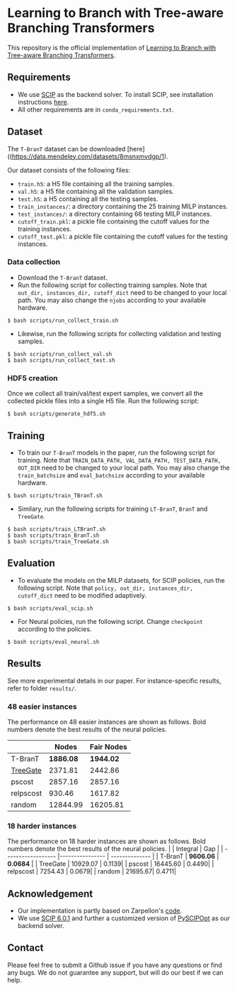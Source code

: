# Learning to Branch with Tree-aware Branching Transformers
This repository is the official implementation of [Learning to Branch with Tree-aware Branching Transformers]().
## Requirements
- We use [SCIP]((https://scip.zib.de/index.php#download)) as the backend solver. To install SCIP, see installation instructions [here](SCIP_INSTALL.md). 
- All other requirements are in `conda_requirements.txt`.
## Dataset
The `T-BranT` dataset can be downloaded [here]((https://data.mendeley.com/datasets/8msnxmvdgp/1).

Our dataset consists of the following files:
- `train.h5`: a H5 file containing all the training samples.
- `val.h5`: a H5 file containing all the validation samples.
- `test.h5`: a H5 containing all the testing samples.
- `train_instances/`: a directory containing the 25 training MILP instances.
- `test_instances/`: a directory containing 66 testing MILP instances.
- `cutoff_train.pkl`: a pickle file containing the cutoff values for the training instances.
- `cutoff_test.pkl`: a pickle file containing the cutoff values for the testing instances.

### Data collection
- Download the `T-BranT` dataset. 
- Run the following script for collecting training samples. Note that `out_dir, instances_dir, cutoff_dict` need to be changed to your local path. You may also change the `njobs` according to your available hardware.
```
$ bash scripts/run_collect_train.sh
```
- Likewise, run the following scripts for collecting validation and testing samples.
```
$ bash scripts/run_collect_val.sh
$ bash scripts/run_collect_test.sh
```
### HDF5 creation
Once we collect all train/val/test expert samples, we convert all the collected pickle files into a single H5 file. Run the following script:
```convert_to_h5
$ bash scripts/generate_hdf5.sh
```

## Training

- To train our `T-BranT` models in the paper, run the following script for training. Note that `TRAIN_DATA_PATH, VAL_DATA_PATH, TEST_DATA_PATH, OUT_DIR` need to be changed to your local path. You may also change the `train_batchsize` and `eval_batchsize` according to your available hardware.

```train_tbrant
$ bash scripts/train_TBranT.sh
```
- Similary, run the following scripts for training `LT-BranT`, `BranT` and `TreeGate`.

```train_treegate
$ bash scripts/train_LTBranT.sh
$ bash scripts/train_BranT.sh
$ bash scripts/train_TreeGate.sh
```

## Evaluation

- To evaluate the models on the MILP datasets, for SCIP policies, run the following script. Note that `policy, out_dir, instances_dir, cutoff_dict` need to be modified adaptively.

```eval_SCIP
$ bash scripts/eval_scip.sh
```

- For Neural policies, run the following script. Change `checkpoint` according to the policies.
```eval_neural
$ bash scripts/eval_neural.sh
```
## Results
See more experimental details in our paper. For instance-specific results, refer to folder `results/`.
### 48 easier instances

The performance on 48 easier instances are shown as follows. Bold numbers denote the best results of the neural policies.

|                    | Nodes  | Fair Nodes |
| ------------------ |---------------- | -------------- |
| T-BranT   |     **1886.08**         |      **1944.02**       |
| [TreeGate]((https://github.com/ds4dm/branch-search-trees))  | 2371.81 | 2442.86|
| pscost    | 2857.16 | 2857.16|
| relpscost | 930.46  | 1617.82|
| random    | 12844.99| 16205.81|



### 18 harder instances
The performance on 18 harder instances are shown as follows. Bold numbers denote the best results of the neural policies.
|                    | Integral  | Gap |
| ------------------ |---------------- | -------------- |
| T-BranT   |     **9606.06**         |      **0.0684**       |
| TreeGate  | 10929.07 | 0.1139|
| pscost    | 16445.60 | 0.4490|
| relpscost | 7254.43  | 0.0679|
| random    | 21695.67| 0.4711|


## Acknowledgement
- Our implementation is partly based on Zarpellon's [code](https://github.com/ds4dm/branch-search-trees).
- We use [SCIP 6.0.1](https://scip.zib.de/index.php#download) and further a customized version of [PySCIPOpt](https://github.com/ds4dm/PySCIPOpt/tree/branch-search-trees) as our backend solver.

## Contact
Please feel free to submit a Github issue if you have any questions or find any bugs. We do not guarantee any support, but will do our best if we can help.
